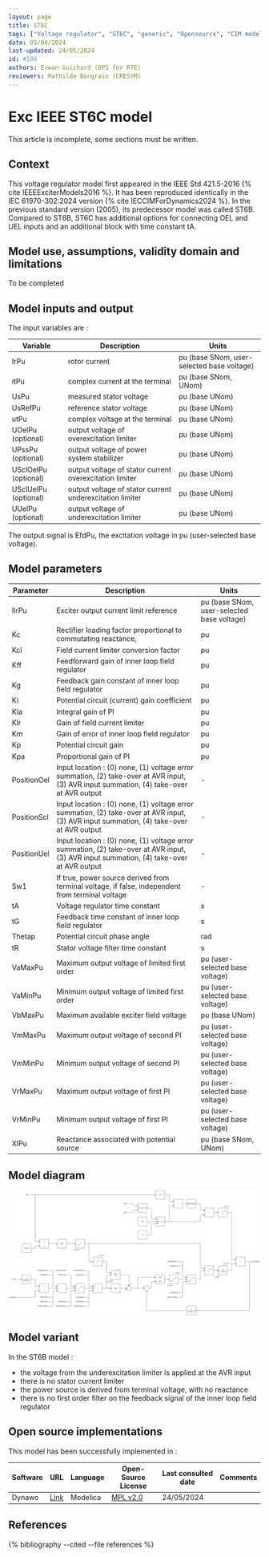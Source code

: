 ```yaml
---
layout: page
title: ST6C
tags: ["Voltage regulator", "ST6C", "generic", "Opensource", "CIM model", "RMS", "phasor", "MRL4", "Single phase", "ExcIEEEST6C", "IEEE", "dynawo", "#106"]
date: 05/04/2024
last-updated: 24/05/2024
id: #106
authors: Erwan Guichard (DPS for RTE)
reviewers: Mathilde Bongrain (CRESYM)
---
```

# Exc IEEE ST6C model

This article is incomplete, some sections must be written.

## Context

This voltage regulator model first appeared in the IEEE Std 421.5-2016 {% cite IEEEExciterModels2016 %}. It has been reproduced identically in the IEC 61970-302:2024 version {% cite IECCIMForDynamics2024 %}.
In the previous standard version (2005), its predecessor model was called ST6B. Compared to ST6B, ST6C has additional options for connecting OEL and UEL inputs and an additional block with time constant tA.

## Model use, assumptions, validity domain and limitations

To be completed

## Model inputs and output

The input variables are :

| Variable | Description | Units |
|-----------|--------------| ------|
| IrPu |rotor current |pu (base SNom, user-selected base voltage)|
|itPu |complex current at the terminal |pu (base SNom, UNom)|
|UsPu |measured stator voltage |pu (base UNom)|
|UsRefPu |reference stator voltage |pu (base UNom)|
|utPu |complex voltage at the terminal |pu (base UNom)|
|UOelPu (optional) |output voltage of overexcitation limiter |pu (base UNom)|
|UPssPu (optional) |output voltage of power system stabilizer |pu (base UNom)|
|USclOelPu (optional) |output voltage of stator current overexcitation limiter |pu (base UNom)|
|USclUelPu (optional) |output voltage of stator current underexcitation limiter |pu (base UNom)|
|UUelPu (optional) |output voltage of underexcitation limiter |pu (base UNom)|

The output signal is EfdPu, the excitation voltage in pu (user-selected base voltage).

## Model parameters

| Parameter | Description | Units |
|-----------|--------------| ------|
|IlrPu |Exciter output current limit reference |pu (base SNom, user-selected base voltage)|
|Kc |Rectifier loading factor proportional to commutating reactance, |pu|
|Kcl |Field current limiter conversion factor |pu|
|Kff |Feedforward gain of inner loop field regulator |pu|
|Kg |Feedback gain constant of inner loop field regulator |pu|
|Ki |Potential circuit (current) gain coefficient |pu|
|Kia |Integral gain of PI |pu|
|Klr |Gain of field current limiter |pu|
|Km |Gain of error of inner loop field regulator |pu|
|Kp |Potential circuit gain |pu|
|Kpa |Proportional gain of PI |pu|
|PositionOel |Input location : (0) none, (1) voltage error summation, (2) take-over at AVR input, (3) AVR input summation, (4) take-over at AVR output|-|
|PositionScl |Input location : (0) none, (1) voltage error summation, (2) take-over at AVR input, (3) AVR input summation, (4) take-over at AVR output|-|
|PositionUel |Input location : (0) none, (1) voltage error summation, (2) take-over at AVR input, (3) AVR input summation, (4) take-over at AVR output|-|
|Sw1 |If true, power source derived from terminal voltage, if false, independent from terminal voltage|-|
|tA |Voltage regulator time constant |s|
|tG |Feedback time constant of inner loop field regulator |s|
|Thetap |Potential circuit phase angle |rad|
|tR |Stator voltage filter time constant |s|
|VaMaxPu |Maximum output voltage of limited first order |pu (user-selected base voltage)|
|VaMinPu |Minimum output voltage of limited first order |pu (user-selected base voltage)|
|VbMaxPu |Maximum available exciter field voltage |pu (base UNom)|
|VmMaxPu |Maximum output voltage of second PI |pu (user-selected base voltage)|
|VmMinPu |Minimum output voltage of second PI |pu (user-selected base voltage)|
|VrMaxPu |Maximum output voltage of first PI |pu (user-selected base voltage)|
|VrMinPu |Minimum output voltage of first PI |pu (user-selected base voltage)|
|XlPu |Reactance associated with potential source |pu (base SNom, UNom)|

## Model diagram

![ST6C](/pages/models/regulations/avr/ST6C/ST6C.drawio.svg)

## Model variant

In the ST6B model :

- the voltage from the underexcitation limiter is applied at the AVR input
- there is no stator current limiter
- the power source is derived from terminal voltage, with no reactance
- there is no first order filter on the feedback signal of the inner loop field regulator

## Open source implementations

This model has been successfully implemented in :

| Software      | URL | Language | Open-Source License | Last consulted date | Comments |
| ------------- | --- | -------- | ------------------- | ------------------- | -------- |
| Dynawo | [Link](https://github.com/dynawo/dynawo) | Modelica | [MPL v2.0](https://www.mozilla.org/en-US/MPL/2.0/)  | 24/05/2024 |  |

## References

{% bibliography --cited --file references  %}

